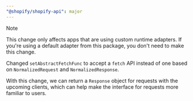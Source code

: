 ```yaml
---
"@shopify/shopify-api": major
---
```


> [!NOTE]
> This change only affects apps that are using custom runtime adapters.
> If you're using a default adapter from this package, you don't need to make this change.

Changed `setAbstractFetchFunc` to accept a `fetch` API instead of one based on `NormalizedRequest` and `NormalizedResponse`.

With this change, we can return a `Response` object for requests with the upcoming clients, which can help make the interface for requests more familiar to users.
